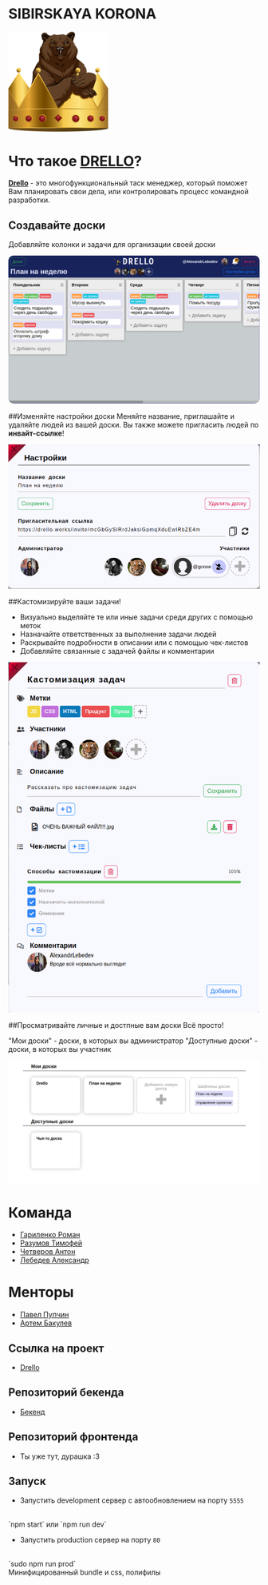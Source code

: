 # SIBIRSKAYA KORONA
<img src="./readmeImages/sibirskaya_korona.svg" alt="Лого" width="200"/>



# Что такое [DRELLO](https://drello.works)?

**[Drello](https://drello.works)** - это многофункциональный таск менеджер, который поможет Вам планировать свои дела, или контролировать процесс командной разработки.
 

## Создавайте доски
Добавляйте колонки и задачи для организации своей доски

<img src="/readmeImages/board.png" alt="Доска" style="border-radius: 10px"/>


##Изменяйте настройки доски
Меняйте название, приглашайте и удаляйте людей из вашей доски.
Вы также можете пригласить людей по **инвайт-ссылке**!

![Настройки доски](./readmeImages/boardSettings.png)

##Кастомизируйте ваши задачи!
- Визуально выделяйте  те или иные задачи среди других с помощью меток
- Назначайте ответственных за выполнение задачи людей
- Раскрывайте подробности в описании или с помощью чек-листов
- Добавляйте связанные с задачей файлы и комментарии

![Настроки задачи](./readmeImages/taskSettings.png)

##Просматривайте личные и достпные вам доски
Всё просто!

"Мои доски" - доски, в которых вы администратор
"Доступные доски" - доски, в которых вы участник

![Настройки досок](./readmeImages/boards.png)


# Команда

- [Гариленко Роман](https://github.com/gavroman)
- [Разумов Тимофей](https://github.com/TimRazumov)
- [Четверов Антон](https://github.com/chtvrv) 
- [Лебедев Александр](https://github.com/CheerfulMushroom)

# Менторы
- [Павел Пупчин](https://github.com/4taa)
- [Артем Бакулев](https://github.com/artbakulev)

## Ссылка на проект
- [Drello](http://89.208.197.150:5757)

## Репозиторий бекенда
- [Бекенд](https://github.com/go-park-mail-ru/2020_1_SIBIRSKAYA_KORONA/)

## Репозиторий фронтенда
- Ты уже тут, дурашка :3

## Запуск

- Запустить development сервер с автообновлением на порту `5555`
<br> 
`npm start` или `npm run dev`

- Запустить production сервер на порту `80`
<br> 
`sudo npm run prod` 
<br>
Минифицированный bundle и css, полифилы
